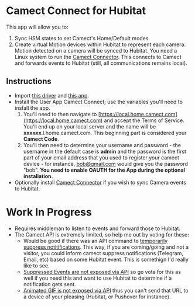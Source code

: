 # Camect Connect for Hubitat

This app will allow you to:
1. Sync HSM states to set Camect's Home/Default modes
2. Create virtual Motion devices within Hubitat to represent each camera.
Motion detected on a camera will be synced to Hubitat. You need a Linux system
to run the [Camect Connector](https://github.com/bdwilson/camect-connector). This connects to Camect and forwards events to
Hubitat (still, all communications remains local). 

Instructions
---
* Import [this
driver](https://raw.githubusercontent.com/bdwilson/hubitat/master/Camect/camect_connect-motion-driver.py)
and [this
app](https://raw.githubusercontent.com/bdwilson/hubitat/master/Camect/camect_connect-app.py).
* Install the User App Camect Connect; use the variables you'll need to install the app.
    1. You'll need to then navigate to [https://local.home.camect.com](https://local.home.camect.com) and accept the Terms of Service. You'll end up on your local server and the name will be **xxxxxx**.l.home.camect.com. This beginning part is considered your **Camect Code**. 
    2. You'll then need to determine your username and password - the username in the default case is **admin** and the password is the first part of your email address that you used to register your camect device - for instance, bob@gmail.com would give you the password "bob".
**You need to enable OAUTH for the App during the optional installation.**
* Optionally install
[Camect Connector](https://github.com/bdwilson/camect-connector)
if you wish to sync Camera events to Hubitat. 

# Work In Progress
* Requires middleman to listen to events and forward those to Hubitat. 
* The Camect API is extremely limited, so help me out by voting for these:
    * Would be good if there was an API command to [temporarily suppress notitifications](https://groups.google.com/a/camect.com/forum/?oldui=1#!category-topic/forum/feature-request/1MnFjSAdPUI).  This way, if you are coming/going and not a visitor, you could inform camect suppress notifications (Telegram, Email, etc) based on some Hubitat event. This is somethign I'd really like to see.
    * [Suppressed Events are not exposed via API](https://groups.google.com/a/camect.com/forum/?oldui=1#!category-topic/forum/feature-request/A0K0YgHQizQ) so go vote for this as well if you need this and want to use Hubitat to determine if a notification gets sent.
    * [Animated GIF is not exposed via API](https://groups.google.com/a/camect.com/forum/?oldui=1#!category-topic/forum/feature-request/_PLRDMPR02Q) thus you can't send that URL to a device of your pleasing (Hubitat, or Pushover for instance).  

